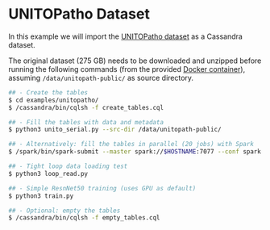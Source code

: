 # UNITOPatho Dataset

In this example we will import the [UNITOPatho
dataset](https://ieee-dataport.org/open-access/unitopatho) as a
Cassandra dataset.

The original dataset (275 GB) needs to be downloaded and unzipped
before running the following commands (from the provided [Docker
container](../../)), assuming `/data/unitopath-public/` as source
directory.

```bash
## - Create the tables
$ cd examples/unitopatho/
$ /cassandra/bin/cqlsh -f create_tables.cql

## - Fill the tables with data and metadata
$ python3 unito_serial.py --src-dir /data/unitopath-public/

## - Alternatively: fill the tables in parallel (20 jobs) with Spark
$ /spark/bin/spark-submit --master spark://$HOSTNAME:7077 --conf spark.default.parallelism=20 --py-files unito_common.py unito_spark.py --src-dir /data/unitopath-public/

## - Tight loop data loading test
$ python3 loop_read.py

## - Simple ResnNet50 training (uses GPU as default)
$ python3 train.py

## - Optional: empty the tables
$ /cassandra/bin/cqlsh -f empty_tables.cql
```

